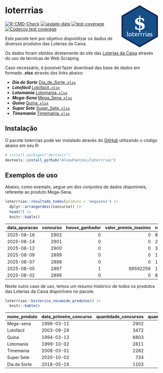 
<!-- README.md is generated from README.Rmd. Please edit that file -->

# loterrrias <img src="man/figures/logo.png" align="right" height="139" />

<!-- badges: start -->

[![R-CMD-Check](https://github.com/AlceuPantoni/loterrrias/actions/workflows/R-CMD-check.yaml/badge.svg?branch=main)](https://github.com/AlceuPantoni/loterrrias/actions/workflows/R-CMD-check.yaml)
[![update-data](https://github.com/AlceuPantoni/loterrrias/actions/workflows/update-data.yaml/badge.svg)](https://github.com/AlceuPantoni/loterrrias/actions/workflows/update-data.yaml)
[![test-coverage](https://github.com/AlceuPantoni/loterrrias/actions/workflows/test-coverage.yaml/badge.svg?branch=main)](https://github.com/AlceuPantoni/loterrrias/actions/workflows/test-coverage.yaml)
[![Codecov test
coverage](https://codecov.io/gh/AlceuPantoni/loterrrias/branch/main/graph/badge.svg)](https://codecov.io/gh/AlceuPantoni/loterrrias?branch=main)
<!-- badges: end -->

Este pacote tem por objetivo disponilizar os dados de diversos produtos
das Loterias da Caixa.

Os dados foram obtidos diretamente do site das [Loterias da
Caixa](https://loterias.caixa.gov.br/Paginas/default.aspx) através do
uso de técnicas de Web Scraping.

Caso necessário, é possível fazer download das base de dados em formado
**.xlsx** através dos links abaixo:

- ***Dia de Sorte***
  [Dia_de_Sorte`.xlsx`](https://raw.githubusercontent.com/AlceuPantoni/loterrrias/main/data-raw/resultados_diadesorte.xlsx)
- ***Lotofácil***
  [Lotofacil`.xlsx`](https://raw.githubusercontent.com/AlceuPantoni/loterrrias/main/data-raw/resultados_lotofacil.xlsx)
- ***Lotomania***
  [Lotomania`.xlsx`](https://raw.githubusercontent.com/AlceuPantoni/loterrrias/main/data-raw/resultados_lotomania.xlsx)
- ***Mega-Sena***
  [Mega_Sena`.xlsx`](https://raw.githubusercontent.com/AlceuPantoni/loterrrias/main/data-raw/resultados_megasena.xlsx)
- ***Quina***
  [Quina`.xlsx`](https://raw.githubusercontent.com/AlceuPantoni/loterrrias/main/data-raw/resultados_quina.xlsx)
- ***Super Sete***
  [Super_Sete`.xlsx`](https://raw.githubusercontent.com/AlceuPantoni/loterrrias/main/data-raw/resultados_supersete.xlsx)
- ***Timemania***
  [Timemania`.xlsx`](https://raw.githubusercontent.com/AlceuPantoni/loterrrias/main/data-raw/resultados_timemania.xlsx)

## Instalação

O pacote loterrrias pode ser instalado através do
[GitHub](https://github.com/) utilizando o código abaixo em seu R:

``` r
# install.packages("devtools")
devtools::install_github("AlceuPantoni/loterrrias")
```

## Exemplos de uso

Abaixo, como exemplo, segue um dos conjuntos de dados disponíveis,
referente ao produto Mega-Sena.

``` r
loterrrias::resultado_todos(produto = 'megasena') |> 
  dplyr::arrange(desc(concurso)) |> 
  head(7) |> 
  knitr::kable()
```

| data_apuracao | concurso | houve_ganhador | valor_premio_maximo | numeros_sorteados | num_1 | num_2 | num_3 | num_4 | num_5 | num_6 |
|:--------------|---------:|---------------:|--------------------:|:------------------|------:|------:|------:|------:|------:|------:|
| 2025-08-16    |     2902 |              0 |                   0 | 8;21;22;42;45;48  |     8 |    21 |    22 |    42 |    45 |    48 |
| 2025-08-14    |     2901 |              0 |                   0 | 2;20;28;38;44;47  |     2 |    20 |    28 |    38 |    44 |    47 |
| 2025-08-12    |     2900 |              0 |                   0 | 33;50;54;55;59;60 |    33 |    50 |    54 |    55 |    59 |    60 |
| 2025-08-09    |     2899 |              0 |                   0 | 10;22;28;42;44;51 |    10 |    22 |    28 |    42 |    44 |    51 |
| 2025-08-07    |     2898 |              0 |                   0 | 14;23;30;32;38;48 |    14 |    23 |    30 |    32 |    38 |    48 |
| 2025-08-05    |     2897 |              1 |            99592256 | 1;6;24;27;28;57   |     1 |     6 |    24 |    27 |    28 |    57 |
| 2025-08-02    |     2896 |              0 |                   0 | 8;9;12;16;43;53   |     8 |     9 |    12 |    16 |    43 |    53 |

Neste outro caso de uso, temos um resumo histórico de todos os produtos
das Loterias da Caixa disponíveis no pacote.

``` r
loterrrias::historico_resumido_produtos() |> 
  knitr::kable()
```

| nome_produto | data_primeiro_concurso | quantidade_concursos | quantidade_concursos_com_ganhador | percentual_com_ganhador | media_premiacao | maior_premio | menor_premio | total_dezenas_sorteadas | numero_mais_sorteado | numero_menos_sorteado |
|:-------------|:-----------------------|---------------------:|----------------------------------:|------------------------:|----------------:|-------------:|-------------:|------------------------:|---------------------:|----------------------:|
| Mega-sena    | 1996-03-11             |                 2902 |                               637 |                    0.22 |      26247320.7 |    289420865 |    348732.75 |                   17412 |                   10 |                    26 |
| Lotofácil    | 2003-09-29             |                 3472 |                              3066 |                    0.88 |        976175.6 |      8252873 |     10712.22 |                   52080 |                   20 |                    16 |
| Quina        | 1994-03-13             |                 6803 |                              2605 |                    0.38 |       3569883.5 |    579215957 |     14230.37 |                   34015 |                    4 |                    47 |
| Lotomania    | 1999-10-02             |                 2811 |                               699 |                    0.25 |       2563449.4 |     37261930 |    109348.66 |                   56220 |                   47 |                    96 |
| Timemania    | 2008-03-01             |                 2282 |                                78 |                    0.03 |      25486153.3 |    818652938 |    164711.44 |                   15974 |                   20 |                    53 |
| Super Sete   | 2020-10-02             |                  734 |                                30 |                    0.04 |       3168014.8 |     10146164 |    124747.77 |                    5138 |                    7 |                     8 |
| Dia de Sorte | 2018-05-19             |                 1103 |                               344 |                    0.31 |        813637.1 |      4872572 |     59101.35 |                    7721 |                   10 |                     1 |
